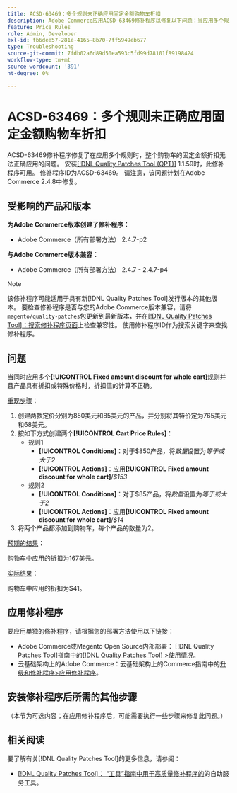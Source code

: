 ```yaml
---
title: ACSD-63469：多个规则未正确应用固定金额购物车折扣
description: Adobe Commerce应用ACSD-63469修补程序以修复以下问题：当应用多个规则时，无法正确应用整个购物车的固定金额折扣。
feature: Price Rules
role: Admin, Developer
exl-id: fb6dee57-281e-4165-8b70-7ff5949eb677
type: Troubleshooting
source-git-commit: 7fdb02a6d89d50ea593c5fd99d78101f89198424
workflow-type: tm+mt
source-wordcount: '391'
ht-degree: 0%

---
```


# ACSD-63469：多个规则未正确应用固定金额购物车折扣

ACSD-63469修补程序修复了在应用多个规则时，整个购物车的固定金额折扣无法正确应用的问题。 安装[[!DNL Quality Patches Tool (QPT)]](/help/tools/quality-patches-tool/quality-patches-tool-to-self-serve-quality-patches.md) 1.1.59时，此修补程序可用。 修补程序ID为ACSD-63469。 请注意，该问题计划在Adobe Commerce 2.4.8中修复。

## 受影响的产品和版本

**为Adobe Commerce版本创建了修补程序：**

* Adobe Commerce（所有部署方法） 2.4.7-p2

**与Adobe Commerce版本兼容：**

* Adobe Commerce（所有部署方法） 2.4.7 - 2.4.7-p4

>[!NOTE]
>
>该修补程序可能适用于具有新[!DNL Quality Patches Tool]发行版本的其他版本。 要检查修补程序是否与您的Adobe Commerce版本兼容，请将`magento/quality-patches`包更新到最新版本，并在[[!DNL Quality Patches Tool]：搜索修补程序页面](https://experienceleague.adobe.com/tools/commerce-quality-patches/index.html)上检查兼容性。 使用修补程序ID作为搜索关键字来查找修补程序。

## 问题

当同时应用多个&#x200B;**[!UICONTROL Fixed amount discount for whole cart]**&#x200B;规则并且产品具有折扣或特殊价格时，折扣值的计算不正确。

<u>重现步骤</u>：

1. 创建两款定价分别为850美元和85美元的产品，并分别将其特价定为765美元和68美元。
1. 按如下方式创建两个&#x200B;**[!UICONTROL Cart Price Rules]**：
   * 规则1
      * **[!UICONTROL Conditions]**：对于$850产品，将&#x200B;*数量*&#x200B;设置为&#x200B;*等于或大于2*
      * **[!UICONTROL Actions]**：应用&#x200B;**[!UICONTROL Fixed amount discount for whole cart]**/*$153*
   * 规则2
      * **[!UICONTROL Conditions]**：对于$85产品，将&#x200B;*数量*&#x200B;设置为&#x200B;*等于或大于2*
      * **[!UICONTROL Actions]**：应用&#x200B;**[!UICONTROL Fixed amount discount for whole cart]**/*$14*
1. 将两个产品都添加到购物车，每个产品的数量为2。

<u>预期的结果</u>：

购物车中应用的折扣为167美元。

<u>实际结果</u>：

购物车中应用的折扣为$41。

## 应用修补程序

要应用单独的修补程序，请根据您的部署方法使用以下链接：

* Adobe Commerce或Magento Open Source内部部署： [!DNL Quality Patches Tool]指南中的[[!DNL Quality Patches Tool] >使用情况](/help/tools/quality-patches-tool/usage.md)。
* 云基础架构上的Adobe Commerce：云基础架构上的Commerce指南中的[升级和修补程序>应用修补程序](https://experienceleague.adobe.com/docs/commerce-cloud-service/user-guide/develop/upgrade/apply-patches.html)。

## 安装修补程序后所需的其他步骤

（本节为可选内容；在应用修补程序后，可能需要执行一些步骤来修复此问题。） 

## 相关阅读

要了解有关[!DNL Quality Patches Tool]的更多信息，请参阅：

* [[!DNL Quality Patches Tool]： “工具”指南中用于高质量修补程序的](/help/tools/quality-patches-tool/quality-patches-tool-to-self-serve-quality-patches.md)的自助服务工具。
